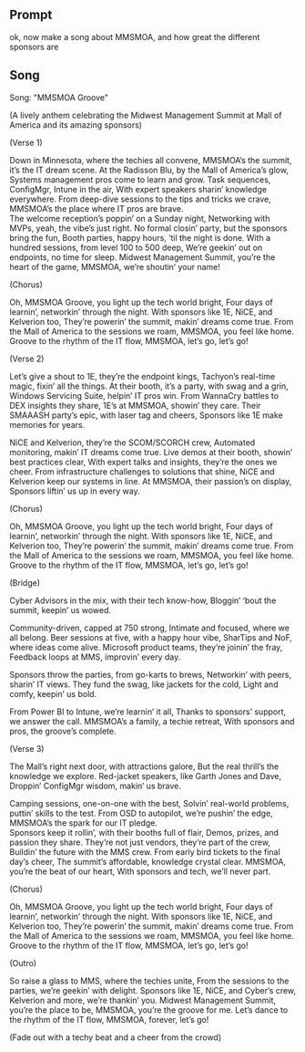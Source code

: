 ## Prompt
ok, now make a song about MMSMOA, and how great the different sponsors are

## Song

Song: "MMSMOA Groove"

(A lively anthem celebrating the Midwest Management Summit at Mall of America and its amazing sponsors)  

(Verse 1)

Down in Minnesota, where the techies all convene,
MMSMOA’s the summit, it’s the IT dream scene.
At the Radisson Blu, by the Mall of America’s glow,
Systems management pros come to learn and grow.
Task sequences, ConfigMgr, Intune in the air,
With expert speakers sharin’ knowledge everywhere.
From deep-dive sessions to the tips and tricks we crave,
MMSMOA’s the place where IT pros are brave.  
The welcome reception’s poppin’ on a Sunday night,
Networking with MVPs, yeah, the vibe’s just right.
No formal closin’ party, but the sponsors bring the fun,
Booth parties, happy hours, ‘til the night is done.
With a hundred sessions, from level 100 to 500 deep,
We’re geekin’ out on endpoints, no time for sleep.
Midwest Management Summit, you’re the heart of the game,
MMSMOA, we’re shoutin’ your name!  

(Chorus)

Oh, MMSMOA Groove, you light up the tech world bright,
Four days of learnin’, networkin’ through the night.
With sponsors like 1E, NiCE, and Kelverion too,
They’re powerin’ the summit, makin’ dreams come true.
From the Mall of America to the sessions we roam,
MMSMOA, you feel like home.
Groove to the rhythm of the IT flow,
MMSMOA, let’s go, let’s go!  

(Verse 2)

Let’s give a shout to 1E, they’re the endpoint kings,
Tachyon’s real-time magic, fixin’ all the things.
At their booth, it’s a party, with swag and a grin,
Windows Servicing Suite, helpin’ IT pros win.
From WannaCry battles to DEX insights they share,
1E’s at MMSMOA, showin’ they care.
Their SMAAASH party’s epic, with laser tag and cheers,
Sponsors like 1E make memories for years.  

NiCE and Kelverion, they’re the SCOM/SCORCH crew,
Automated monitoring, makin’ IT dreams come true.
Live demos at their booth, showin’ best practices clear,
With expert talks and insights, they’re the ones we cheer.
From infrastructure challenges to solutions that shine,
NiCE and Kelverion keep our systems in line.
At MMSMOA, their passion’s on display,
Sponsors liftin’ us up in every way.  

(Chorus)

Oh, MMSMOA Groove, you light up the tech world bright,
Four days of learnin’, networkin’ through the night.
With sponsors like 1E, NiCE, and Kelverion too,
They’re powerin’ the summit, makin’ dreams come true.
From the Mall of America to the sessions we roam,
MMSMOA, you feel like home.
Groove to the rhythm of the IT flow,
MMSMOA, let’s go, let’s go!  

(Bridge)

Cyber Advisors in the mix, with their tech know-how,
Bloggin’ ‘bout the summit, keepin’ us wowed.  

Community-driven, capped at 750 strong,
Intimate and focused, where we all belong.
Beer sessions at five, with a happy hour vibe,
SharTips and NoF, where ideas come alive.
Microsoft product teams, they’re joinin’ the fray,
Feedback loops at MMS, improvin’ every day.  

Sponsors throw the parties, from go-karts to brews,
Networkin’ with peers, sharin’ IT views.
They fund the swag, like jackets for the cold,
Light and comfy, keepin’ us bold.  

From Power BI to Intune, we’re learnin’ it all,
Thanks to sponsors’ support, we answer the call.
MMSMOA’s a family, a techie retreat,
With sponsors and pros, the groove’s complete.  

(Verse 3)

The Mall’s right next door, with attractions galore,
But the real thrill’s the knowledge we explore.
Red-jacket speakers, like Garth Jones and Dave,
Droppin’ ConfigMgr wisdom, makin’ us brave.  

Camping sessions, one-on-one with the best,
Solvin’ real-world problems, puttin’ skills to the test.
From OSD to autopilot, we’re pushin’ the edge,
MMSMOA’s the spark for our IT pledge.  
Sponsors keep it rollin’, with their booths full of flair,
Demos, prizes, and passion they share.
They’re not just vendors, they’re part of the crew,
Buildin’ the future with the MMS crew.
From early bird tickets to the final day’s cheer,
The summit’s affordable, knowledge crystal clear.
MMSMOA, you’re the beat of our heart,
With sponsors and tech, we’ll never part.  

(Chorus)

Oh, MMSMOA Groove, you light up the tech world bright,
Four days of learnin’, networkin’ through the night.
With sponsors like 1E, NiCE, and Kelverion too,
They’re powerin’ the summit, makin’ dreams come true.
From the Mall of America to the sessions we roam,
MMSMOA, you feel like home.
Groove to the rhythm of the IT flow,
MMSMOA, let’s go, let’s go!  

(Outro)

So raise a glass to MMS, where the techies unite,
From the sessions to the parties, we’re geekin’ with delight.
Sponsors like 1E, NiCE, and Cyber’s crew,
Kelverion and more, we’re thankin’ you.
Midwest Management Summit, you’re the place to be,
MMSMOA, you’re the groove for me.
Let’s dance to the rhythm of the IT flow,
MMSMOA, forever, let’s go!  

(Fade out with a techy beat and a cheer from the crowd)  
